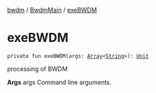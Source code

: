 [bwdm](../index.md) / [BwdmMain](index.md) / [exeBWDM](./exe-b-w-d-m.md)

# exeBWDM

`private fun exeBWDM(args: `[`Array`](https://kotlinlang.org/api/latest/jvm/stdlib/kotlin/-array/index.html)`<`[`String`](https://kotlinlang.org/api/latest/jvm/stdlib/kotlin/-string/index.html)`>): `[`Unit`](https://kotlinlang.org/api/latest/jvm/stdlib/kotlin/-unit/index.html)

processing of BWDM

**Args**
args Command line arguments.

